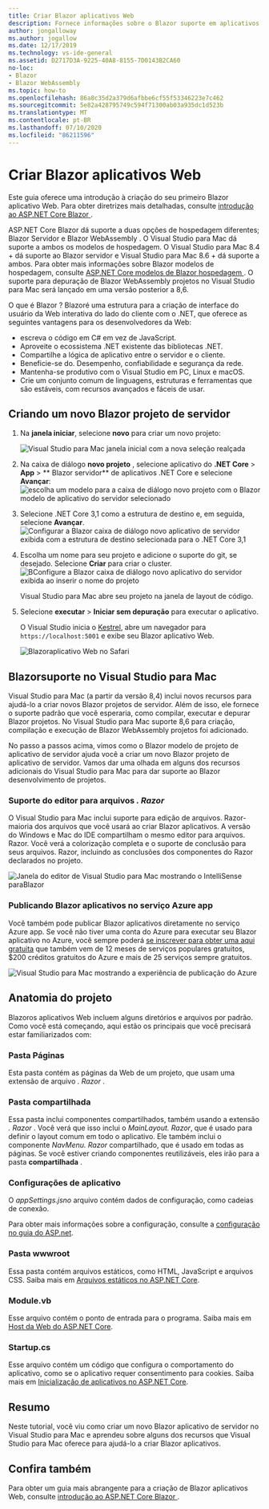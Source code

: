 ```yaml
---
title: Criar Blazor aplicativos Web
description: Fornece informações sobre o Blazor suporte em aplicativos ASP.NET Core no Visual Studio para Mac.
author: jongalloway
ms.author: jogallow
ms.date: 12/17/2019
ms.technology: vs-ide-general
ms.assetid: D2717D3A-9225-40A8-8155-7D0143B2CA60
no-loc:
- Blazor
- Blazor WebAssembly
ms.topic: how-to
ms.openlocfilehash: 86a8c35d2a379d6afbbe6cf55f53346223e7c462
ms.sourcegitcommit: 5e82a428795749c594f71300ab03a935dc1d523b
ms.translationtype: MT
ms.contentlocale: pt-BR
ms.lasthandoff: 07/10/2020
ms.locfileid: "86211596"
---
```

# <a name="create-blazor-web-apps"></a>Criar Blazor aplicativos Web

Este guia oferece uma introdução à criação do seu primeiro Blazor aplicativo Web. Para obter diretrizes mais detalhadas, consulte [introdução ao ASP.NET Core Blazor ](/aspnet/core/blazor/index).

ASP.NET Core Blazor dá suporte a duas opções de hospedagem diferentes; Blazor Servidor e Blazor WebAssembly . O Visual Studio para Mac dá suporte a ambos os modelos de hospedagem. O Visual Studio para Mac 8.4 + dá suporte ao Blazor servidor e Visual Studio para Mac 8.6 + dá suporte a ambos. Para obter mais informações sobre Blazor modelos de hospedagem, consulte [ASP.NET Core modelos de Blazor hospedagem ](https://docs.microsoft.com/aspnet/core/blazor/hosting-models?view=aspnetcore-3.1). O suporte para depuração de Blazor WebAssembly projetos no Visual Studio para Mac será lançado em uma versão posterior a 8,6.

O que é Blazor ? Blazoré uma estrutura para a criação de interface do usuário da Web interativa do lado do cliente com o .NET, que oferece as seguintes vantagens para os desenvolvedores da Web:

* escreva o código em C# em vez de JavaScript.
* Aproveite o ecossistema .NET existente das bibliotecas .NET.
* Compartilhe a lógica de aplicativo entre o servidor e o cliente.
* Beneficie-se do. Desempenho, confiabilidade e segurança da rede.
* Mantenha-se produtivo com o Visual Studio em PC, Linux e macOS.
* Crie um conjunto comum de linguagens, estruturas e ferramentas que são estáveis, com recursos avançados e fáceis de usar.

## <a name="creating-a-new-blazor-server-project"></a>Criando um novo Blazor projeto de servidor

1. Na **janela iniciar**, selecione **novo** para criar um novo projeto:

   ![Visual Studio para Mac janela inicial com a nova seleção realçada](media/blazor-new-project.png)
1. Na caixa de diálogo **novo projeto** , selecione aplicativo do **.NET Core** > **App** > ** Blazor servidor** de aplicativos .NET Core e selecione **Avançar**: ![ escolha um modelo para a caixa de diálogo novo projeto com o Blazor modelo de aplicativo do servidor selecionado](media/blazor-project-template.png)

1. Selecione .NET Core 3,1 como a estrutura de destino e, em seguida, selecione **Avançar**. 
   ![Configurar a Blazor caixa de diálogo novo aplicativo de servidor exibida com a estrutura de destino selecionada para o .NET Core 3,1](media/blazor-select-target-framework.png)

1. Escolha um nome para seu projeto e adicione o suporte do git, se desejado. Selecione **Criar** para criar o cluster.
   ![BConfigure a Blazor caixa de diálogo novo aplicativo do servidor exibida ao inserir o nome do projeto](media/blazor-name-project.png)

   Visual Studio para Mac abre seu projeto na janela de layout de código.
1. Selecione **executar**  >  **Iniciar sem depuração** para executar o aplicativo.

   O Visual Studio inicia o [Kestrel](/aspnet/core/fundamentals/servers/kestrel), abre um navegador para `https://localhost:5001` e exibe seu Blazor aplicativo Web.

   ![Blazoraplicativo Web no Safari](media/blazor-new-app-in-edge.png)

## <a name="blazor-support-in-visual-studio-for-mac"></a>Blazorsuporte no Visual Studio para Mac

Visual Studio para Mac (a partir da versão 8,4) inclui novos recursos para ajudá-lo a criar novos Blazor projetos de servidor. Além de isso, ele fornece o suporte padrão que você esperaria, como compilar, executar e depurar Blazor projetos. No Visual Studio para Mac suporte 8,6 para criação, compilação e execução de Blazor WebAssembly projetos foi adicionado.

No passo a passos acima, vimos como o Blazor modelo de projeto de aplicativo de servidor ajuda você a criar um novo Blazor projeto de aplicativo de servidor. Vamos dar uma olhada em alguns dos recursos adicionais do Visual Studio para Mac para dar suporte ao Blazor desenvolvimento de projetos.

### <a name="editor-support-for-razor-files"></a>Suporte do editor para arquivos *. Razor*
O Visual Studio para Mac inclui suporte para edição de arquivos. Razor-maioria dos arquivos que você usará ao criar Blazor aplicativos. A versão do Windows e Mac do IDE compartilham o mesmo editor para arquivos. Razor. Você verá a colorização completa e o suporte de conclusão para seus arquivos. Razor, incluindo as conclusões dos componentes do Razor declarados no projeto.

![Janela do editor de Visual Studio para Mac mostrando o IntelliSense paraBlazor](media/blazor-intellisense.png)

### <a name="publishing-blazor-applications-to-azure-app-service"></a>Publicando Blazor aplicativos no serviço Azure app
Você também pode publicar Blazor aplicativos diretamente no serviço Azure app. Se você não tiver uma conta do Azure para executar seu Blazor aplicativo no Azure, você sempre poderá [se inscrever para obter uma aqui gratuita](https://azure.microsoft.com/free) que também vem de 12 meses de serviços populares gratuitos, $200 créditos gratuitos do Azure e mais de 25 serviços sempre gratuitos.

![Visual Studio para Mac mostrando a experiência de publicação do Azure](media/blazor-azure-publish.png)

## <a name="project-anatomy"></a>Anatomia do projeto

Blazoros aplicativos Web incluem alguns diretórios e arquivos por padrão. Como você está começando, aqui estão os principais que você precisará estar familiarizados com:

### <a name="pages-folder"></a>Pasta Páginas

Esta pasta contém as páginas da Web de um projeto, que usam uma extensão de arquivo *. Razor* .

### <a name="shared-folder"></a>Pasta compartilhada

Essa pasta inclui componentes compartilhados, também usando a extensão *. Razor* . Você verá que isso inclui o *MainLayout. Razor*, que é usado para definir o layout comum em todo o aplicativo. Ele também inclui o componente *NavMenu. Razor* compartilhado, que é usado em todas as páginas. Se você estiver criando componentes reutilizáveis, eles irão para a pasta **compartilhada** .

### <a name="app-settings"></a>Configurações de aplicativo

O *appSettings.jsno* arquivo contém dados de configuração, como cadeias de conexão.

Para obter mais informações sobre a configuração, consulte a [configuração no guia do ASP.net](/aspnet/core/fundamentals/configuration/index).

### <a name="wwwroot-folder"></a>Pasta wwwroot

Essa pasta contém arquivos estáticos, como HTML, JavaScript e arquivos CSS. Saiba mais em [Arquivos estáticos no ASP.NET Core](/aspnet/core/fundamentals/static-files).

### <a name="programcs"></a>Module.vb

Esse arquivo contém o ponto de entrada para o programa. Saiba mais em [Host da Web do ASP.NET Core](/aspnet/core/fundamentals/host/web-host).

### <a name="startupcs"></a>Startup.cs

Esse arquivo contém um código que configura o comportamento do aplicativo, como se o aplicativo requer consentimento para cookies. Saiba mais em [Inicialização de aplicativos no ASP.NET Core](/aspnet/core/fundamentals/startup).

## <a name="summary"></a>Resumo
Neste tutorial, você viu como criar um novo Blazor aplicativo de servidor no Visual Studio para Mac e aprendeu sobre alguns dos recursos que Visual Studio para Mac oferece para ajudá-lo a criar Blazor aplicativos.

## <a name="see-also"></a>Confira também

Para obter um guia mais abrangente para a criação de Blazor aplicativos Web, consulte [introdução ao ASP.NET Core Blazor ](/aspnet/core/blazor/index).
